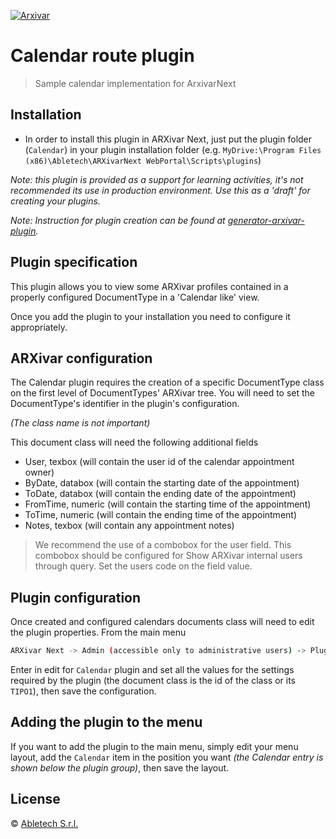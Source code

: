 [![Arxivar](http://portal.arxivar.it/download/resources/loghi/Logo-ARXivar_orizzontale-nero.png)](http://www.arxivar.it/)

# Calendar route plugin

> Sample calendar implementation for ArxivarNext

## Installation

* In order to install this plugin in ARXivar Next, just put the plugin folder (`Calendar`) in your plugin installation folder (e.g. `MyDrive:\Program Files (x86)\Abletech\ARXivarNext WebPortal\Scripts\plugins`)

_Note: this plugin is provided as a support for learning activities, it's not recommended its use in production environment. Use this as a 'draft' for creating your plugins._

_Note: Instruction for plugin creation can be found at [generator-arxivar-plugin](https://github.com/Arxivar/PluginGenerator/blob/master/README.md)._

## Plugin specification

This plugin allows you to view some ARXivar profiles contained in a properly configured DocumentType in a 'Calendar like' view.

Once you add the plugin to your installation you need to configure it appropriately.

## ARXivar configuration

The Calendar plugin requires the creation of a specific DocumentType class on the first level of DocumentTypes' ARXivar tree. You will need to set the DocumentType's identifier in the plugin's configuration.

_(The class name is not important)_

This document class will need the following additional fields

  - User, texbox (will contain the user id of the calendar appointment owner)
  - ByDate, databox (will contain the starting date of the appointment)
  - ToDate, databox (will contain the ending date of the appointment)
  - FromTime, numeric (will contain the starting time of the appointment)
  - ToTime, numeric (will contain the ending time of the appointment)
  - Notes, texbox (will contain any appointment notes)

> We recommend the use of a combobox for the user field. This combobox should be configured for
Show ARXivar internal users through query.
Set the users code on the field value.

## Plugin configuration

Once created and configured calendars documents class will need to edit the plugin properties.
From the main menu 
```sh
ARXivar Next -> Admin (accessible only to administrative users) -> Plugins manager
```

Enter in edit for `Calendar` plugin and set all the values for the settings required by the plugin (the document class is the id of the class or its `TIPO1`), then save the configuration.

## Adding the plugin to the menu

If you want to add the plugin to the main menu, simply edit your menu layout, add the `Calendar` item in the position you want 
_(the Calendar entry is shown below the plugin group)_, then save the layout.

## License

 © [Abletech S.r.l.](http://www.arxivar.it/)



